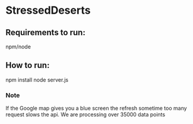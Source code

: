 # StressedDeserts

## Requirements to run: 
npm/node

## How to run: 
npm install
node server.js

### Note
If the Google map gives you a blue screen the refresh
sometime too many request slows the api. We are processing over 35000 data points


